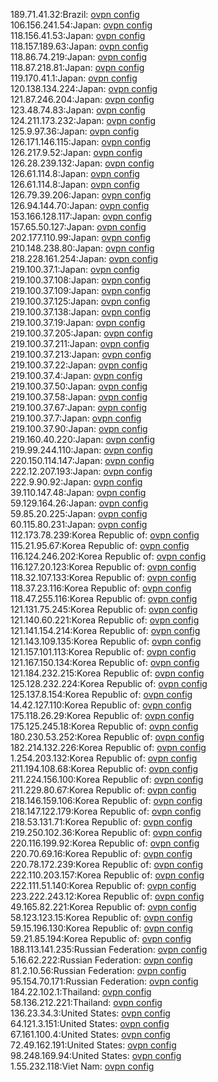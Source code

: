 189.71.41.32:Brazil: [ovpn config](vpn/189_71_41_32.ovpn)  
106.156.241.54:Japan: [ovpn config](vpn/106_156_241_54.ovpn)  
118.156.41.53:Japan: [ovpn config](vpn/118_156_41_53.ovpn)  
118.157.189.63:Japan: [ovpn config](vpn/118_157_189_63.ovpn)  
118.86.74.219:Japan: [ovpn config](vpn/118_86_74_219.ovpn)  
118.87.218.81:Japan: [ovpn config](vpn/118_87_218_81.ovpn)  
119.170.41.1:Japan: [ovpn config](vpn/119_170_41_1.ovpn)  
120.138.134.224:Japan: [ovpn config](vpn/120_138_134_224.ovpn)  
121.87.246.204:Japan: [ovpn config](vpn/121_87_246_204.ovpn)  
123.48.74.83:Japan: [ovpn config](vpn/123_48_74_83.ovpn)  
124.211.173.232:Japan: [ovpn config](vpn/124_211_173_232.ovpn)  
125.9.97.36:Japan: [ovpn config](vpn/125_9_97_36.ovpn)  
126.171.146.115:Japan: [ovpn config](vpn/126_171_146_115.ovpn)  
126.217.9.52:Japan: [ovpn config](vpn/126_217_9_52.ovpn)  
126.28.239.132:Japan: [ovpn config](vpn/126_28_239_132.ovpn)  
126.61.114.8:Japan: [ovpn config](vpn/126_61_114_8.ovpn)  
126.61.114.8:Japan: [ovpn config](vpn/126_61_114_8.ovpn)  
126.79.39.206:Japan: [ovpn config](vpn/126_79_39_206.ovpn)  
126.94.144.70:Japan: [ovpn config](vpn/126_94_144_70.ovpn)  
153.166.128.117:Japan: [ovpn config](vpn/153_166_128_117.ovpn)  
157.65.50.127:Japan: [ovpn config](vpn/157_65_50_127.ovpn)  
202.177.110.99:Japan: [ovpn config](vpn/202_177_110_99.ovpn)  
210.148.238.80:Japan: [ovpn config](vpn/210_148_238_80.ovpn)  
218.228.161.254:Japan: [ovpn config](vpn/218_228_161_254.ovpn)  
219.100.37.1:Japan: [ovpn config](vpn/219_100_37_1.ovpn)  
219.100.37.108:Japan: [ovpn config](vpn/219_100_37_108.ovpn)  
219.100.37.109:Japan: [ovpn config](vpn/219_100_37_109.ovpn)  
219.100.37.125:Japan: [ovpn config](vpn/219_100_37_125.ovpn)  
219.100.37.138:Japan: [ovpn config](vpn/219_100_37_138.ovpn)  
219.100.37.19:Japan: [ovpn config](vpn/219_100_37_19.ovpn)  
219.100.37.205:Japan: [ovpn config](vpn/219_100_37_205.ovpn)  
219.100.37.211:Japan: [ovpn config](vpn/219_100_37_211.ovpn)  
219.100.37.213:Japan: [ovpn config](vpn/219_100_37_213.ovpn)  
219.100.37.22:Japan: [ovpn config](vpn/219_100_37_22.ovpn)  
219.100.37.4:Japan: [ovpn config](vpn/219_100_37_4.ovpn)  
219.100.37.50:Japan: [ovpn config](vpn/219_100_37_50.ovpn)  
219.100.37.58:Japan: [ovpn config](vpn/219_100_37_58.ovpn)  
219.100.37.67:Japan: [ovpn config](vpn/219_100_37_67.ovpn)  
219.100.37.7:Japan: [ovpn config](vpn/219_100_37_7.ovpn)  
219.100.37.90:Japan: [ovpn config](vpn/219_100_37_90.ovpn)  
219.160.40.220:Japan: [ovpn config](vpn/219_160_40_220.ovpn)  
219.99.244.110:Japan: [ovpn config](vpn/219_99_244_110.ovpn)  
220.150.114.147:Japan: [ovpn config](vpn/220_150_114_147.ovpn)  
222.12.207.193:Japan: [ovpn config](vpn/222_12_207_193.ovpn)  
222.9.90.92:Japan: [ovpn config](vpn/222_9_90_92.ovpn)  
39.110.147.48:Japan: [ovpn config](vpn/39_110_147_48.ovpn)  
59.129.164.26:Japan: [ovpn config](vpn/59_129_164_26.ovpn)  
59.85.20.225:Japan: [ovpn config](vpn/59_85_20_225.ovpn)  
60.115.80.231:Japan: [ovpn config](vpn/60_115_80_231.ovpn)  
112.173.78.239:Korea Republic of: [ovpn config](vpn/112_173_78_239.ovpn)  
115.21.95.67:Korea Republic of: [ovpn config](vpn/115_21_95_67.ovpn)  
116.124.246.202:Korea Republic of: [ovpn config](vpn/116_124_246_202.ovpn)  
116.127.20.123:Korea Republic of: [ovpn config](vpn/116_127_20_123.ovpn)  
118.32.107.133:Korea Republic of: [ovpn config](vpn/118_32_107_133.ovpn)  
118.37.23.116:Korea Republic of: [ovpn config](vpn/118_37_23_116.ovpn)  
118.47.255.116:Korea Republic of: [ovpn config](vpn/118_47_255_116.ovpn)  
121.131.75.245:Korea Republic of: [ovpn config](vpn/121_131_75_245.ovpn)  
121.140.60.221:Korea Republic of: [ovpn config](vpn/121_140_60_221.ovpn)  
121.141.154.214:Korea Republic of: [ovpn config](vpn/121_141_154_214.ovpn)  
121.143.109.135:Korea Republic of: [ovpn config](vpn/121_143_109_135.ovpn)  
121.157.101.113:Korea Republic of: [ovpn config](vpn/121_157_101_113.ovpn)  
121.167.150.134:Korea Republic of: [ovpn config](vpn/121_167_150_134.ovpn)  
121.184.232.215:Korea Republic of: [ovpn config](vpn/121_184_232_215.ovpn)  
125.128.232.224:Korea Republic of: [ovpn config](vpn/125_128_232_224.ovpn)  
125.137.8.154:Korea Republic of: [ovpn config](vpn/125_137_8_154.ovpn)  
14.42.127.110:Korea Republic of: [ovpn config](vpn/14_42_127_110.ovpn)  
175.118.26.29:Korea Republic of: [ovpn config](vpn/175_118_26_29.ovpn)  
175.125.245.18:Korea Republic of: [ovpn config](vpn/175_125_245_18.ovpn)  
180.230.53.252:Korea Republic of: [ovpn config](vpn/180_230_53_252.ovpn)  
182.214.132.226:Korea Republic of: [ovpn config](vpn/182_214_132_226.ovpn)  
1.254.203.132:Korea Republic of: [ovpn config](vpn/1_254_203_132.ovpn)  
211.194.108.68:Korea Republic of: [ovpn config](vpn/211_194_108_68.ovpn)  
211.224.156.100:Korea Republic of: [ovpn config](vpn/211_224_156_100.ovpn)  
211.229.80.67:Korea Republic of: [ovpn config](vpn/211_229_80_67.ovpn)  
218.146.159.106:Korea Republic of: [ovpn config](vpn/218_146_159_106.ovpn)  
218.147.122.179:Korea Republic of: [ovpn config](vpn/218_147_122_179.ovpn)  
218.53.131.71:Korea Republic of: [ovpn config](vpn/218_53_131_71.ovpn)  
219.250.102.36:Korea Republic of: [ovpn config](vpn/219_250_102_36.ovpn)  
220.116.199.92:Korea Republic of: [ovpn config](vpn/220_116_199_92.ovpn)  
220.70.69.16:Korea Republic of: [ovpn config](vpn/220_70_69_16.ovpn)  
220.78.172.239:Korea Republic of: [ovpn config](vpn/220_78_172_239.ovpn)  
222.110.203.157:Korea Republic of: [ovpn config](vpn/222_110_203_157.ovpn)  
222.111.51.140:Korea Republic of: [ovpn config](vpn/222_111_51_140.ovpn)  
223.222.243.12:Korea Republic of: [ovpn config](vpn/223_222_243_12.ovpn)  
49.165.82.221:Korea Republic of: [ovpn config](vpn/49_165_82_221.ovpn)  
58.123.123.15:Korea Republic of: [ovpn config](vpn/58_123_123_15.ovpn)  
59.15.196.130:Korea Republic of: [ovpn config](vpn/59_15_196_130.ovpn)  
59.21.85.194:Korea Republic of: [ovpn config](vpn/59_21_85_194.ovpn)  
188.113.141.235:Russian Federation: [ovpn config](vpn/188_113_141_235.ovpn)  
5.16.62.222:Russian Federation: [ovpn config](vpn/5_16_62_222.ovpn)  
81.2.10.56:Russian Federation: [ovpn config](vpn/81_2_10_56.ovpn)  
95.154.70.171:Russian Federation: [ovpn config](vpn/95_154_70_171.ovpn)  
184.22.102.1:Thailand: [ovpn config](vpn/184_22_102_1.ovpn)  
58.136.212.221:Thailand: [ovpn config](vpn/58_136_212_221.ovpn)  
136.23.34.3:United States: [ovpn config](vpn/136_23_34_3.ovpn)  
64.121.3.151:United States: [ovpn config](vpn/64_121_3_151.ovpn)  
67.161.100.4:United States: [ovpn config](vpn/67_161_100_4.ovpn)  
72.49.162.191:United States: [ovpn config](vpn/72_49_162_191.ovpn)  
98.248.169.94:United States: [ovpn config](vpn/98_248_169_94.ovpn)  
1.55.232.118:Viet Nam: [ovpn config](vpn/1_55_232_118.ovpn)  
